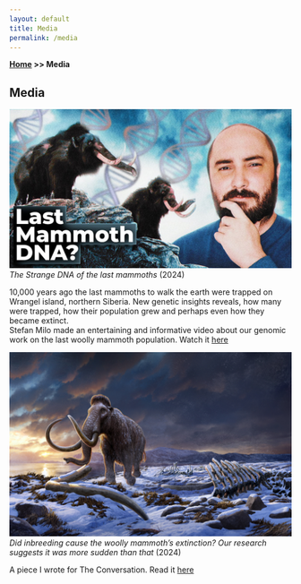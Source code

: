 ```yaml
---
layout: default
title: Media
permalink: /media
---
```

**[Home](/) >> Media**

## Media

<div class="media-section">
    <div class="media-item">
        <img src="/assets/img/thumbnail_lastmammoth.jpg" alt="Thumbnail of Woolly Mammoth Video" />
        <div class="media-description">
            <em>The Strange DNA of the last mammoths</em> (2024)<br />
            <p>10,000 years ago the last mammoths to walk the earth were trapped on Wrangel island, northern Siberia. New genetic insights reveals, how many were trapped, how their population grew and perhaps even how they became extinct. 
                <br> Stefan Milo made an entertaining and informative video about our genomic work on the last woolly mammoth population. Watch it <a href="https://www.youtube.com/watch?v=mf1HWjUJPZM">here</a></p>
        </div>
    </div>
</div>

<div class="media-section">
    <div class="media-item">
        <img src="/assets/img/LastWrangelMammoth.jpg" alt="Thumbnail of The Conversation article" />
        <div class="media-description">
            <em>Did inbreeding cause the woolly mammoth’s extinction? Our research suggests it was more sudden than that</em> (2024)<br />
            <p>A piece I wrote for The Conversation. Read it <a href="https://theconversation.com/did-inbreeding-cause-the-woolly-mammoths-extinction-our-research-suggests-it-was-more-sudden-than-that-233119">here</a> </p>
        </div>
    </div>
</div>
